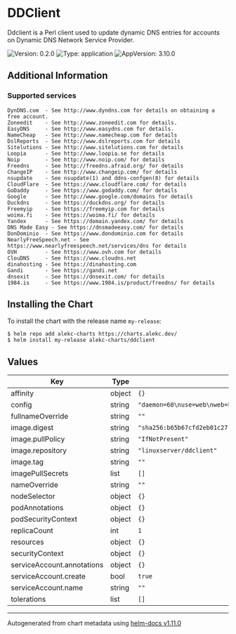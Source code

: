 # DDClient

Ddclient is a Perl client used to update dynamic DNS entries for accounts on Dynamic DNS Network Service Provider.

![Version: 0.2.0](https://img.shields.io/badge/Version-0.2.0-informational?style=flat-square) ![Type: application](https://img.shields.io/badge/Type-application-informational?style=flat-square) ![AppVersion: 3.10.0](https://img.shields.io/badge/AppVersion-3.10.0-informational?style=flat-square)

## Additional Information

### Supported services
```
DynDNS.com  - See http://www.dyndns.com for details on obtaining a free account.
Zoneedit    - See http://www.zoneedit.com for details.
EasyDNS     - See http://www.easydns.com for details.
NameCheap   - See http://www.namecheap.com for details
DslReports  - See http://www.dslreports.com for details
Sitelutions - See http://www.sitelutions.com for details
Loopia      - See http://www.loopia.se for details
Noip        - See http://www.noip.com/ for details
Freedns     - See http://freedns.afraid.org/ for details
ChangeIP    - See http://www.changeip.com/ for details
nsupdate    - See nsupdate(1) and ddns-confgen(8) for details
CloudFlare  - See https://www.cloudflare.com/ for details
GoDaddy     - See https://www.godaddy.com/ for details
Google      - See http://www.google.com/domains for details
Duckdns     - See https://duckdns.org/ for details
Freemyip    - See https://freemyip.com for details
woima.fi    - See https://woima.fi/ for details
Yandex      - See https://domain.yandex.com/ for details
DNS Made Easy - See https://dnsmadeeasy.com/ for details
DonDominio  - See https://www.dondominio.com for details
NearlyFreeSpeech.net - See https://www.nearlyfreespeech.net/services/dns for details
OVH         - See https://www.ovh.com for details
ClouDNS     - See https://www.cloudns.net
dinahosting - See https://dinahosting.com
Gandi       - See https://gandi.net
dnsexit     - See https://dnsexit.com/ for details
1984.is     - See https://www.1984.is/product/freedns/ for details
```

## Installing the Chart

To install the chart with the release name `my-release`:

```console
$ helm repo add alekc-charts https://charts.alekc.dev/
$ helm install my-release alekc-charts/ddclient
```

## Values

| Key | Type | Default | Description |
|-----|------|---------|-------------|
| affinity | object | `{}` |  |
| config | string | `"daemon=60\nuse=web\nweb=https://domains.google.com/checkip\nsyslog=yes\n#verbose=yes\n"` |  |
| fullnameOverride | string | `""` |  |
| image.digest | string | `"sha256:b65b67cfd2eb01c27f10ae4a926a9b3cebae88dd99ae0a4d3f0549580693977b"` |  |
| image.pullPolicy | string | `"IfNotPresent"` |  |
| image.repository | string | `"linuxserver/ddclient"` |  |
| image.tag | string | `""` |  |
| imagePullSecrets | list | `[]` |  |
| nameOverride | string | `""` |  |
| nodeSelector | object | `{}` |  |
| podAnnotations | object | `{}` |  |
| podSecurityContext | object | `{}` |  |
| replicaCount | int | `1` |  |
| resources | object | `{}` |  |
| securityContext | object | `{}` |  |
| serviceAccount.annotations | object | `{}` |  |
| serviceAccount.create | bool | `true` |  |
| serviceAccount.name | string | `""` |  |
| tolerations | list | `[]` |  |

----------------------------------------------
Autogenerated from chart metadata using [helm-docs v1.11.0](https://github.com/norwoodj/helm-docs/releases/v1.11.0)
